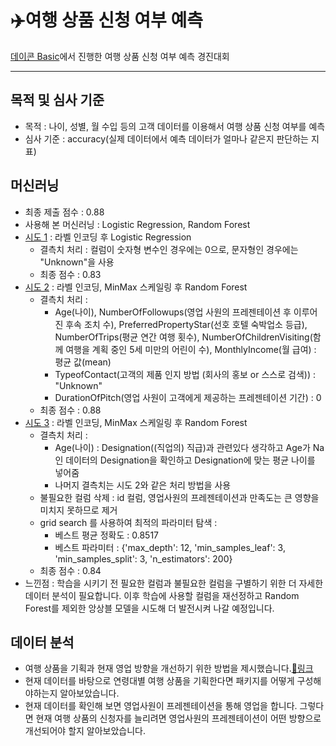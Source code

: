 # ✈️여행 상품 신청 여부 예측
[데이콘 Basic](https://dacon.io/competitions/official/235959/overview/description)에서 진행한 여행 상품 신청 여부 예측 경진대회
***
## 목적 및 심사 기준
- 목적 : 나이, 성별, 월 수입 등의 고객 데이터를 이용해서 여행 상품 신청 여부를 예측
- 심사 기준 : accuracy(실제 데이터에서 예측 데이터가 얼마나 같은지 판단하는 지표)
## 머신러닝
- 최종 제출 점수 : 0.88
- 사용해 본 머신러닝 : Logistic Regression, Random Forest
- [시도 1](https://github.com/nxkyoungeun/DataStudy/blob/main/%EC%97%AC%ED%96%89%EC%83%81%ED%92%88%EC%8B%A0%EC%B2%AD%EC%97%AC%EB%B6%80%EC%98%88%EC%B8%A1/%EC%8B%9C%EA%B0%81%ED%99%94_LogisticRegression.ipynb) : 라벨 인코딩 후 Logistic Regression
  - 결측치 처리 : 컬럼이 숫자형 변수인 경우에는 0으로, 문자형인 경우에는 "Unknown"을 사용
  - 최종 점수 : 0.83
- [시도 2](https://github.com/nxkyoungeun/DataStudy/blob/main/%EC%97%AC%ED%96%89%EC%83%81%ED%92%88%EC%8B%A0%EC%B2%AD%EC%97%AC%EB%B6%80%EC%98%88%EC%B8%A1/_RandomForest01.ipynb) : 라벨 인코딩, MinMax 스케일링 후 Random Forest
  - 결측치 처리 : 
    - Age(나이), NumberOfFollowups(영업 사원의 프레젠테이션 후 이루어진 후속 조치 수), PreferredPropertyStar(선호 호텔 숙박업소 등급), NumberOfTrips(평균 연간 여행 횟수), NumberOfChildrenVisiting(함께 여행을 계획 중인 5세 미만의 어린이 수), MonthlyIncome(월 급여) : 평균 값(mean)
    - TypeofContact(고객의 제품 인지 방법 (회사의 홍보 or 스스로 검색)) : "Unknown"
    - DurationOfPitch(영업 사원이 고객에게 제공하는 프레젠테이션 기간) : 0
  - 최종 점수 : 0.88
- [시도 3](https://github.com/nxkyoungeun/DataStudy/blob/main/%EC%97%AC%ED%96%89%EC%83%81%ED%92%88%EC%8B%A0%EC%B2%AD%EC%97%AC%EB%B6%80%EC%98%88%EC%B8%A1/_RandomForest02.ipynb) : 라벨 인코딩, MinMax 스케일링 후 Random Forest
  - 결측치 처리 : 
    - Age(나이) : Designation((직업의) 직급)과 관련있다 생각하고 Age가 Na인 데이터의 Designation을 확인하고 Designation에 맞는 평균 나이를 넣어줌
    - 나머지 결측치는 시도 2와 같은 처리 방법을 사용
  - 불필요한 컬럼 삭제 : id 컬럼, 영업사원의 프레젠테이션과 만족도는 큰 영향을 미치지 못하므로 제거
  - grid search 를 사용하여 최적의 파라미터 탐색 : 
    - 베스트 평균 정확도 :  0.8517
    - 베스트 파라미터 : {'max_depth': 12, 'min_samples_leaf': 3, 'min_samples_split': 3, 'n_estimators': 200}
  - 최종 점수 : 0.84
- 느낀점 : 학습을 시키기 전 필요한 컬럼과 불필요한 컬럼을 구별하기 위한 더 자세한 데이터 분석이 필요합니다. 이후 학습에 사용할 컬럼을 재선정하고 Random Forest를 제외한 앙상블 모델을 시도해 더 발전시켜 나갈 예정입니다.

## 데이터 분석
- 여행 상품을 기획과 현재 영업 방향을 개선하기 위한 방법을 제시했습니다.[🔗링크](https://github.com/nxkyoungeun/DataStudy/blob/main/%EC%97%AC%ED%96%89%EC%83%81%ED%92%88%EC%8B%A0%EC%B2%AD%EC%97%AC%EB%B6%80%EC%98%88%EC%B8%A1/%EB%8D%B0%EC%9D%B4%ED%84%B0%EB%B6%84%EC%84%9D.ipynb)
- 현재 데이터를 바탕으로 연령대별 여행 상품을 기획한다면 패키지를 어떻게 구성해야하는지 알아보았습니다.
- 현재 데이터를 확인해 보면 영업사원이 프레젠테이션을 통해 영업을 합니다. 그렇다면 현재 여행 상품의 신청자를 늘리려면 영업사원의 프레젠테이션이 어떤 방향으로 개선되어야 할지 알아보았습니다.
